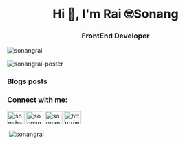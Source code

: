 <h1 align="center">Hi 👋, I'm Rai 🤓Sonang</h1>
<h3 align="center">FrontEnd Developer</h3>

<p align="left"> <img src="https://komarev.com/ghpvc/?username=sonangrai&label=Profile%20views&color=0e75b6&style=flat" alt="sonangrai" /> </p>
<img src="https://github.com/sonangrai/sonangrai/blob/main/pof.jpg" alt="sonangrai-poster" />

### Blogs posts
<!-- BLOG-POST-LIST:START -->
<!-- BLOG-POST-LIST:END -->

<h3 align="left">Connect with me:</h3>
<p align="left">
<a href="https://linkedin.com/in/sonahang-rai" target="blank"><img align="center" src="https://cdn.jsdelivr.net/npm/simple-icons@3.0.1/icons/linkedin.svg" alt="sonahang-rai" height="30" width="40" /></a>
<a href="https://fb.com/soonangrai" target="blank"><img align="center" src="https://cdn.jsdelivr.net/npm/simple-icons@3.0.1/icons/facebook.svg" alt="soonangrai" height="30" width="40" /></a>
<a href="https://instagram.com/soonangrai" target="blank"><img align="center" src="https://cdn.jsdelivr.net/npm/simple-icons@3.0.1/icons/instagram.svg" alt="soonangrai" height="30" width="40" /></a>
<a href="/http://www.sonahangrai.com/feed" target="blank"><img align="center" src="https://cdn.jsdelivr.net/npm/simple-icons@3.0.1/icons/rss.svg" alt="http://www.sonahangrai.com/feed" height="30" width="40" /></a>
</p>

<p>&nbsp;<img align="center" src="https://github-readme-stats.vercel.app/api?username=sonangrai&show_icons=true&locale=en" alt="sonangrai" /></p>
